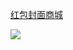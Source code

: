 [红包封面商城](https://k.youshop10.com/zovTyxFD)

![](https://raw.githubusercontent.com/alpha87/awesome-readme/cace62ccb9365b2e739d5806286c2be6638db72e/2208x1242.jpg)

